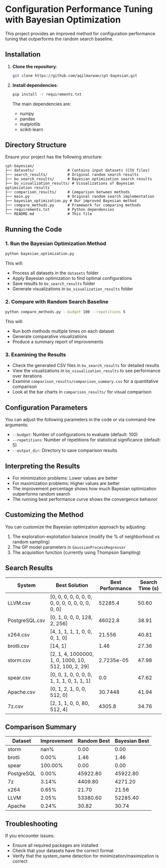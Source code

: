 # Configuration Performance Tuning with Bayesian Optimization

This project provides an improved method for configuration performance tuning that outperforms the random search baseline.

## Installation

1. **Clone the repository**:
   ```bash
   git clone https://github.com/aqilmarwan/cpt-bayesian.git
   ```

2. **Install dependencies**:
   ```bash
   pip install -r requirements.txt
   ```

   The main dependencies are:
   - numpy
   - pandas
   - matplotlib
   - scikit-learn

## Directory Structure

Ensure your project has the following structure:
```
cpt-bayesian/
├── datasets/               # Contains input datasets (CSV files)
├── search_results/         # Original random search results
├── bo_search_results/      # Bayesian optimization search results
├── bo_visualization_results/ # Visualizations of Bayesian optimization results
├── comparison_results/     # Comparison between methods
├── main.py                 # Original random search implementation
├── bayesian_optimization.py # Our improved Bayesian method
├── compare_methods.py      # Framework for comparing methods
├── requirements.txt        # Python dependencies
└── README.md               # This file
```

## Running the Code

### 1. Run the Bayesian Optimization Method

```bash
python bayesian_optimization.py
```

This will:
- Process all datasets in the `datasets` folder
- Apply Bayesian optimization to find optimal configurations
- Save results to `bo_search_results` folder
- Generate visualizations in `bo_visualization_results` folder

### 2. Compare with Random Search Baseline

```bash
python compare_methods.py --budget 100 --repetitions 5
```

This will:
- Run both methods multiple times on each dataset
- Generate comparative visualizations
- Produce a summary report of improvements

### 3. Examining the Results

- Check the generated CSV files in `bo_search_results` for detailed results
- View the visualizations in `bo_visualization_results` to see performance over iterations
- Examine `comparison_results/comparison_summary.csv` for a quantitative comparison
- Look at the bar charts in `comparison_results/` for visual comparison

## Configuration Parameters

You can adjust the following parameters in the code or via command-line arguments:

- `--budget`: Number of configurations to evaluate (default: 100)
- `--repetitions`: Number of repetitions for statistical significance (default: 5)
- `--output_dir`: Directory to save comparison results

## Interpreting the Results

- For minimization problems: Lower values are better
- For maximization problems: Higher values are better
- The improvement percentage shows how much Bayesian optimization outperforms random search
- The running best performance curve shows the convergence behavior

## Customizing the Method

You can customize the Bayesian optimization approach by adjusting:

1. The exploration-exploitation balance (modify the % of neighborhood vs random sampling)
2. The GP model parameters in `GaussianProcessRegressor`
3. The acquisition function (currently using Thompson Sampling)

## Search Results

| System          | Best Solution                           | Best Performance | Search Time (s) |
|---------------|---------------------------------|-----------------|----------------|
| LLVM.csv      | [0, 0, 0, 0, 0, 0, 0, 0, 0, 0, 0, 0, 0, 0, 0, 0] | 52285.4        | 50.60          |
| PostgreSQL.csv| [0, 1, 0, 0, 0, 128, 2, 256]   | 46022.8        | 38.91          |
| x264.csv      | [4, 1, 1, 1, 1, 0, 0, 0, 1, 0] | 21.556         | 40.81          |
| brotli.csv    | [14, 1]                         | 1.46           | 27.36          |
| storm.csv     | [2, 1, 4, 1000000, 1, 0, 1000, 10, 512, 100, 2, 29] | 2.7235e-05    | 47.98          |
| spear.csv     | [0, 0, 1, 0, 0, 0, 0, 1, 1, 1, 0, 1, 1, 1] | 0.0            | 47.62          |
| Apache.csv    | [0, 1, 2, 1, 0, 0, 512, 0]     | 30.7448        | 41.94          |
| 7z.csv        | [2, 1, 1, 0, 0, 80, 512, 4]    | 4305.8         | 34.76          |

## Comparison Summary

| Dataset     | Improvement | Random Best | Bayesian Best |
|------------|------------|-------------|--------------|
| storm      | nan%       | 0.00        | 0.00         |
| brotli     | 0.00%      | 1.46        | 1.46         |
| spear      | 100.00%    | 0.00        | 0.00         |
| PostgreSQL | 0.00%      | 45922.80    | 45922.80     |
| 7z         | 3.14%      | 4409.80     | 4271.20      |
| x264       | 0.65%      | 21.70       | 21.56        |
| LLVM       | 2.05%      | 53380.60    | 52285.40     |
| Apache     | 0.24%      | 30.82       | 30.74        |

## Troubleshooting

If you encounter issues:

- Ensure all required packages are installed
- Check that your datasets have the correct format
- Verify that the system_name detection for minimization/maximization is correct
